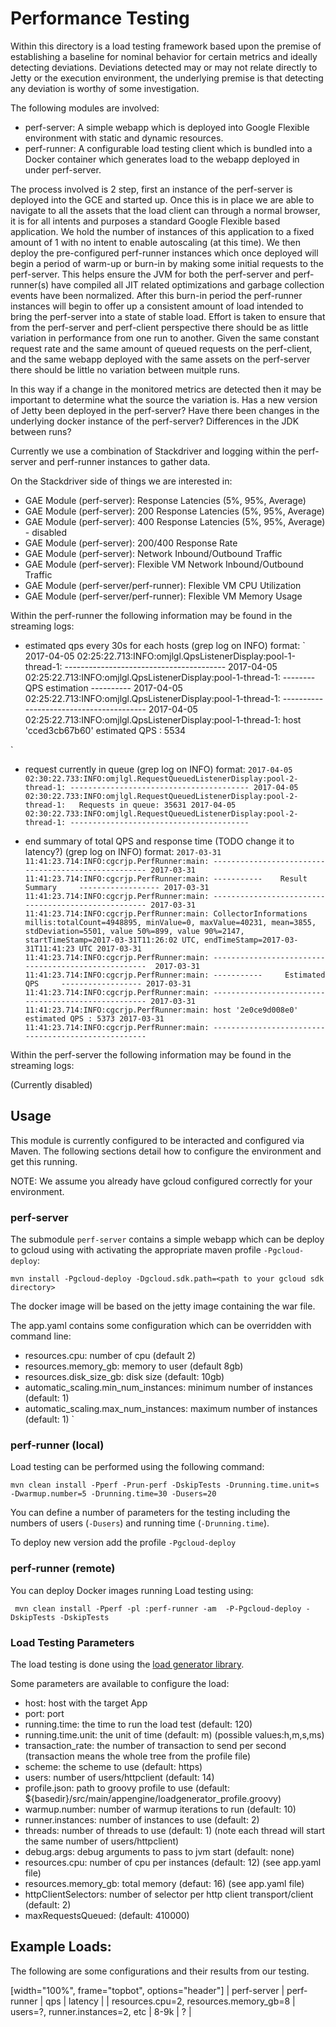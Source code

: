 # Performance Testing

Within this directory is a load testing framework based upon the premise of establishing a baseline for nominal behavior for certain metrics and ideally detecting deviations.  Deviations detected may or may not relate directly to Jetty or the execution environment, the underlying premise is that detecting any deviation is worthy of some investigation.

The following modules are involved:

* perf-server: A simple webapp which is deployed into Google Flexible environment with static and dynamic resources.
* perf-runner: A configurable load testing client which is bundled into a Docker container which generates load to the webapp deployed in under perf-server.

The process involved is 2 step, first an instance of the perf-server is deployed into the GCE and started up.  Once this is in place we are able to navigate to all the assets that the load client can through a normal browser, it is for all intents and purposes a standard Google Flexible based application.  We hold the number of instances of this application to a fixed amount of 1 with no intent to enable autoscaling (at this time).  We then deploy the pre-configured perf-runner instances which once deployed will begin a period of warm-up or burn-in by making some initial requests to the perf-server.  This helps ensure the JVM for both the perf-server and perf-runner(s) have compiled all JIT related optimizations and garbage collection events have been normalized.  After this burn-in period the perf-runner instances will begin to offer up a consistent amount of load intended to bring the perf-server into a state of stable load.  Effort is taken to ensure that from the perf-server and perf-client perspective there should be as little variation in performance from one run to another.  Given the same constant request rate and the same amount of queued requests on the perf-client, and the same webapp deployed with the same assets on the perf-server there should be little no variation between muitple runs.  

In this way if a change in the monitored metrics are detected then it may be important to determine what the source the variation is.  Has a new version of Jetty been deployed in the perf-server?  Have there been changes in the underlying docker instance of the perf-server?  Differences in the JDK between runs?

Currently we use a combination of Stackdriver and logging within the perf-server and perf-runner instances to gather data. 

On the Stackdriver side of things we are interested in:

* GAE Module (perf-server): Response Latencies (5%, 95%, Average)
* GAE Module (perf-server): 200 Response Latencies (5%, 95%, Average)
* GAE Module (perf-server): 400 Response Latencies (5%, 95%, Average) - disabled
* GAE Module (perf-server): 200/400 Response Rate
* GAE Module (perf-server): Network Inbound/Outbound Traffic
* GAE Module (perf-server): Flexible VM Network Inbound/Outbound Traffic
* GAE Module (perf-server/perf-runner): Flexible VM CPU Utilization
* GAE Module (perf-server/perf-runner): Flexible VM Memory Usage

Within the perf-runner the following information may be found in the streaming logs:

* estimated qps every 30s for each hosts (grep log on INFO) format:
`
2017-04-05 02:25:22.713:INFO:omjlgl.QpsListenerDisplay:pool-1-thread-1: ----------------------------------------
2017-04-05 02:25:22.713:INFO:omjlgl.QpsListenerDisplay:pool-1-thread-1: --------    QPS estimation    ----------
2017-04-05 02:25:22.713:INFO:omjlgl.QpsListenerDisplay:pool-1-thread-1: ---------------------------------------- 
2017-04-05 02:25:22.713:INFO:omjlgl.QpsListenerDisplay:pool-1-thread-1: host 'cced3cb67b60' estimated QPS : 5534

`
* request currently in queue (grep log on INFO) format:
`
2017-04-05 02:30:22.733:INFO:omjlgl.RequestQueuedListenerDisplay:pool-2-thread-1: ----------------------------------------
2017-04-05 02:30:22.733:INFO:omjlgl.RequestQueuedListenerDisplay:pool-2-thread-1:   Requests in queue: 35631
2017-04-05 02:30:22.733:INFO:omjlgl.RequestQueuedListenerDisplay:pool-2-thread-1: ----------------------------------------
`

* end summary of total QPS and response time (TODO change it to latency?) (grep log on INFO) format:
`
2017-03-31 11:41:23.714:INFO:cgcrjp.PerfRunner:main: ----------------------------------------------------
2017-03-31 11:41:23.714:INFO:cgcrjp.PerfRunner:main: -----------    Result Summary     ------------------
2017-03-31 11:41:23.714:INFO:cgcrjp.PerfRunner:main: ----------------------------------------------------
2017-03-31 11:41:23.714:INFO:cgcrjp.PerfRunner:main: CollectorInformations millis:totalCount=4948895, minValue=0, maxValue=40231, mean=3855, 
stdDeviation=5501, value 50%=899, value 90%=2147, startTimeStamp=2017-03-31T11:26:02 UTC, endTimeStamp=2017-03-31T11:41:23 UTC
2017-03-31 11:41:23.714:INFO:cgcrjp.PerfRunner:main: ---------------------------------------------------- 
2017-03-31 11:41:23.714:INFO:cgcrjp.PerfRunner:main: -----------     Estimated QPS     ------------------
2017-03-31 11:41:23.714:INFO:cgcrjp.PerfRunner:main: ----------------------------------------------------
2017-03-31 11:41:23.714:INFO:cgcrjp.PerfRunner:main: host '2e0ce9d008e0' estimated QPS : 5373
2017-03-31 11:41:23.714:INFO:cgcrjp.PerfRunner:main: ----------------------------------------------------
` 

Within the perf-server the following information may be found in the streaming logs:

(Currently disabled)


## Usage

This module is currently configured to be interacted and configured via Maven.  The following sections detail how to configure the environment and get this running.  

NOTE: We assume you already have gcloud configured correctly for your environment.

### perf-server

The submodule `perf-server` contains a simple webapp which can be deploy to gcloud using with activating the appropriate maven profile `-Pgcloud-deploy`:

`mvn install -Pgcloud-deploy -Dgcloud.sdk.path=<path to your gcloud sdk directory>`  

The docker image will be based on the jetty image containing the war file.

The app.yaml contains some configuration which can be overridden with command line:
* resources.cpu: number of cpu (default 2)
* resources.memory_gb: memory to user (default 8gb)
* resources.disk_size_gb: disk size (default: 10gb)
* automatic_scaling.min_num_instances: minimum number of instances (default: 1)
* automatic_scaling.max_num_instances: maximum number of instances (default: 1)
`

### perf-runner (local)

Load testing can be performed using the following command:

`mvn clean install -Pperf -Prun-perf -DskipTests -Drunning.time.unit=s -Dwarmup.number=5 -Drunning.time=30 -Dusers=20`

You can define a number of parameters for the testing including the numbers of users (`-Dusers`) and running time (`-Drunning.time`).

To deploy new version add the profile `-Pgcloud-deploy`

### perf-runner (remote)

You can deploy Docker images running Load testing using:

` mvn clean install -Pperf -pl :perf-runner -am  -P-Pgcloud-deploy -DskipTests -DskipTests`

### Load Testing Parameters

The load testing is done using the [load generator library](https://github.com/jetty-project/jetty-load-generator).

Some parameters are available to configure the load:
* host: host with the target App
* port: port
* running.time: the time to run the load test (default: 120)
* running.time.unit: the unit of time (default: m) (possible values:h,m,s,ms)
* transaction_rate: the number of transaction to send per second (transaction means the whole tree from the profile file)
* scheme: the scheme to use (default: https)
* users: number of users/httpclient (default: 14)
* profile.json: path to groovy profile to use (default: ${basedir}/src/main/appengine/loadgenerator_profile.groovy)
* warmup.number: number of warmup iterations to run (default: 10)
* runner.instances: number of instances to use (default: 2)
* threads: number of threads to use (default: 1) (note each thread will start the same number of users/httpclient)
* debug.args: debug arguments to pass to jvm start (default: none)
* resources.cpu: number of cpu per instances (default: 12) (see app.yaml file)
* resources.memory_gb: total memory (defaut: 16) (see app.yaml file)
* httpClientSelectors: number of selector per http client transport/client (default: 2)
* maxRequestsQueued: (default: 410000) 

## Example Loads:

The following are some configurations and their results from our testing.

[width="100%", frame="topbot", options="header"]
| perf-server | perf-runner | qps | latency |
| resources.cpu=2, resources.memory_gb=8 | users=?, runner.instances=2, etc | 8-9k | ? |
